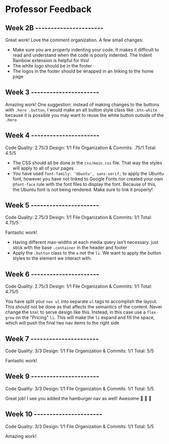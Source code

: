 # Professor Feedback

## Week 2B ----------------------

Great work! Love the comment organization. A few small changes:

- Make sure you are properly indenting your code. It makes it difficult to read and understand when the code is poorly indented. The Indent Rainbow extension is helpful for this!
- The white logo should be in the footer
- The logos in the footer should be wrapped in an <a> linking to the home page

## Week 3 ----------------------

Amazing work! One suggestion: instead of making changes to the buttons with `.hero .button`, I would make an alt button style class like `.btn-white` because it is possible you may want to reuse the white button outside of the `.hero`

## Week 4 ----------------------

Code Quality: 2.75/3
Design: 1/1
File Organization & Commits: .75/1
Total: 4.5/5

- The CSS should all be done in the `css/main.css` file. That way the styles will apply to all of your pages
- You have used `font-family: 'Ubuntu', sans-serif;` to apply the Ubuntu font, however you have not linked to Google Fonts nor created your own `@font-face` rule with the font files to display the font. Because of this, the Ubuntu font is not being rendered. Make sure to link it properly!

## Week 5 ----------------------

Code Quality: 2.75/3
Design: 1/1
File Organization & Commits: 1/1
Total: 4.75/5

Fantastic work!

- Having different max-widths at each media query isn't necessary. just stick with the base `.container` in the header and footer
- Apply the `.button` class to the `a` not the `li`. We want to apply the button styles to the element we interact with.

## Week 6 ----------------------

Code Quality: 2.75/3
Design: 1/1
File Organization & Commits: 1/1
Total: 4.75/5

You have split your `nav ul` into separate `ul` tags to accomplish the layout. This should not be done as that affects the semantics of the content. Never change the `html` to serve design like this. Instead, in this case use a `flex-grow` on the "Pricing" `li`. This will make the `li` expand and fill the space, which will push the final two nav items to the right side

## Week 7 ----------------------

Code Quality: 3/3
Design: 1/1
File Organization & Commits: 1/1
Total: 5/5

Fantastic work!

## Week 9 ----------------------

Code Quality: 3/3
Design: 1/1
File Organization & Commits: 1/1
Total: 5/5

Great job! I see you added the hamburger nav as well! Awesome 🍔 🍔 🍔

## Week 10 ----------------------

Code Quality: 3/3
Design: 1/1
File Organization & Commits: 1/1
Total: 5/5

Amazing work!